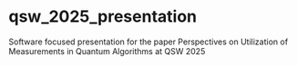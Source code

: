 # qsw_2025_presentation
Software focused presentation for the paper Perspectives on Utilization of Measurements in Quantum Algorithms at QSW 2025
